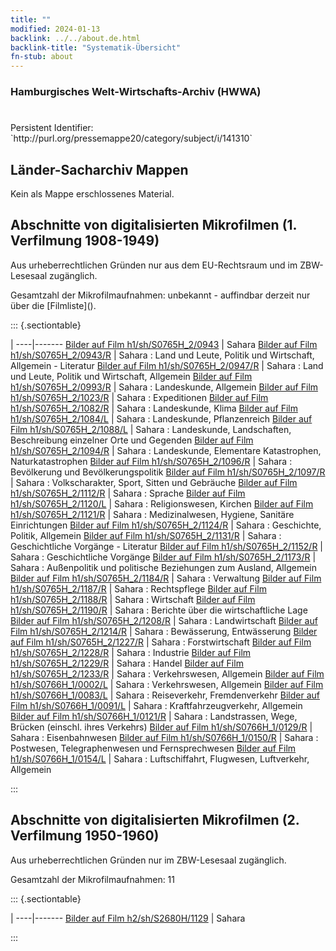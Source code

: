 ```yaml
---
title: ""
modified: 2024-01-13
backlink: ../../about.de.html
backlink-title: "Systematik-Übersicht"
fn-stub: about
---
```


### Hamburgisches Welt-Wirtschafts-Archiv (HWWA)

# 

<div class="hint">Persistent Identifier: `http://purl.org/pressemappe20/category/subject/i/141310`</div>







## Länder-Sacharchiv Mappen





Kein als Mappe erschlossenes Material.



<a id="filmsections" />

## Abschnitte von digitalisierten Mikrofilmen (1. Verfilmung 1908-1949)

<p>Aus urheberrechtlichen Gründen nur aus dem EU-Rechtsraum und im ZBW-Lesesaal zugänglich.</p>


<p>Gesamtzahl der Mikrofilmaufnahmen: unbekannt - auffindbar derzeit nur über die [Filmliste]().</p>





::: {.sectiontable}

 | 
----|-------
<a class="btn" href="https://pm20.zbw.eu/film/h1/sh/S0765H_2/0943" rel="nofollow">Bilder auf Film h1/sh/S0765H_2/0943</a> | Sahara
<a class="btn" href="https://pm20.zbw.eu/film/h1/sh/S0765H_2/0943/R" rel="nofollow">Bilder auf Film h1/sh/S0765H_2/0943/R</a> | Sahara : Land und Leute, Politik und Wirtschaft, Allgemein - Literatur
<a class="btn" href="https://pm20.zbw.eu/film/h1/sh/S0765H_2/0947/R" rel="nofollow">Bilder auf Film h1/sh/S0765H_2/0947/R</a> | Sahara : Land und Leute, Politik und Wirtschaft, Allgemein
<a class="btn" href="https://pm20.zbw.eu/film/h1/sh/S0765H_2/0993/R" rel="nofollow">Bilder auf Film h1/sh/S0765H_2/0993/R</a> | Sahara : Landeskunde, Allgemein
<a class="btn" href="https://pm20.zbw.eu/film/h1/sh/S0765H_2/1023/R" rel="nofollow">Bilder auf Film h1/sh/S0765H_2/1023/R</a> | Sahara : Expeditionen
<a class="btn" href="https://pm20.zbw.eu/film/h1/sh/S0765H_2/1082/R" rel="nofollow">Bilder auf Film h1/sh/S0765H_2/1082/R</a> | Sahara : Landeskunde, Klima
<a class="btn" href="https://pm20.zbw.eu/film/h1/sh/S0765H_2/1084/L" rel="nofollow">Bilder auf Film h1/sh/S0765H_2/1084/L</a> | Sahara : Landeskunde, Pflanzenreich
<a class="btn" href="https://pm20.zbw.eu/film/h1/sh/S0765H_2/1088/L" rel="nofollow">Bilder auf Film h1/sh/S0765H_2/1088/L</a> | Sahara : Landeskunde, Landschaften, Beschreibung einzelner Orte und Gegenden
<a class="btn" href="https://pm20.zbw.eu/film/h1/sh/S0765H_2/1094/R" rel="nofollow">Bilder auf Film h1/sh/S0765H_2/1094/R</a> | Sahara : Landeskunde, Elementare Katastrophen, Naturkatastrophen
<a class="btn" href="https://pm20.zbw.eu/film/h1/sh/S0765H_2/1096/R" rel="nofollow">Bilder auf Film h1/sh/S0765H_2/1096/R</a> | Sahara : Bevölkerung und Bevölkerungspolitik
<a class="btn" href="https://pm20.zbw.eu/film/h1/sh/S0765H_2/1097/R" rel="nofollow">Bilder auf Film h1/sh/S0765H_2/1097/R</a> | Sahara : Volkscharakter, Sport, Sitten und Gebräuche
<a class="btn" href="https://pm20.zbw.eu/film/h1/sh/S0765H_2/1112/R" rel="nofollow">Bilder auf Film h1/sh/S0765H_2/1112/R</a> | Sahara : Sprache
<a class="btn" href="https://pm20.zbw.eu/film/h1/sh/S0765H_2/1120/L" rel="nofollow">Bilder auf Film h1/sh/S0765H_2/1120/L</a> | Sahara : Religionswesen, Kirchen
<a class="btn" href="https://pm20.zbw.eu/film/h1/sh/S0765H_2/1121/R" rel="nofollow">Bilder auf Film h1/sh/S0765H_2/1121/R</a> | Sahara : Medizinalwesen, Hygiene, Sanitäre Einrichtungen
<a class="btn" href="https://pm20.zbw.eu/film/h1/sh/S0765H_2/1124/R" rel="nofollow">Bilder auf Film h1/sh/S0765H_2/1124/R</a> | Sahara : Geschichte, Politik, Allgemein
<a class="btn" href="https://pm20.zbw.eu/film/h1/sh/S0765H_2/1131/R" rel="nofollow">Bilder auf Film h1/sh/S0765H_2/1131/R</a> | Sahara : Geschichtliche Vorgänge - Literatur
<a class="btn" href="https://pm20.zbw.eu/film/h1/sh/S0765H_2/1152/R" rel="nofollow">Bilder auf Film h1/sh/S0765H_2/1152/R</a> | Sahara : Geschichtliche Vorgänge
<a class="btn" href="https://pm20.zbw.eu/film/h1/sh/S0765H_2/1173/R" rel="nofollow">Bilder auf Film h1/sh/S0765H_2/1173/R</a> | Sahara : Außenpolitik und politische Beziehungen zum Ausland, Allgemein
<a class="btn" href="https://pm20.zbw.eu/film/h1/sh/S0765H_2/1184/R" rel="nofollow">Bilder auf Film h1/sh/S0765H_2/1184/R</a> | Sahara : Verwaltung
<a class="btn" href="https://pm20.zbw.eu/film/h1/sh/S0765H_2/1187/R" rel="nofollow">Bilder auf Film h1/sh/S0765H_2/1187/R</a> | Sahara : Rechtspflege
<a class="btn" href="https://pm20.zbw.eu/film/h1/sh/S0765H_2/1188/R" rel="nofollow">Bilder auf Film h1/sh/S0765H_2/1188/R</a> | Sahara : Wirtschaft
<a class="btn" href="https://pm20.zbw.eu/film/h1/sh/S0765H_2/1190/R" rel="nofollow">Bilder auf Film h1/sh/S0765H_2/1190/R</a> | Sahara : Berichte über die wirtschaftliche Lage
<a class="btn" href="https://pm20.zbw.eu/film/h1/sh/S0765H_2/1208/R" rel="nofollow">Bilder auf Film h1/sh/S0765H_2/1208/R</a> | Sahara : Landwirtschaft
<a class="btn" href="https://pm20.zbw.eu/film/h1/sh/S0765H_2/1214/R" rel="nofollow">Bilder auf Film h1/sh/S0765H_2/1214/R</a> | Sahara : Bewässerung, Entwässerung
<a class="btn" href="https://pm20.zbw.eu/film/h1/sh/S0765H_2/1227/R" rel="nofollow">Bilder auf Film h1/sh/S0765H_2/1227/R</a> | Sahara : Forstwirtschaft
<a class="btn" href="https://pm20.zbw.eu/film/h1/sh/S0765H_2/1228/R" rel="nofollow">Bilder auf Film h1/sh/S0765H_2/1228/R</a> | Sahara : Industrie
<a class="btn" href="https://pm20.zbw.eu/film/h1/sh/S0765H_2/1229/R" rel="nofollow">Bilder auf Film h1/sh/S0765H_2/1229/R</a> | Sahara : Handel
<a class="btn" href="https://pm20.zbw.eu/film/h1/sh/S0765H_2/1233/R" rel="nofollow">Bilder auf Film h1/sh/S0765H_2/1233/R</a> | Sahara : Verkehrswesen, Allgemein
<a class="btn" href="https://pm20.zbw.eu/film/h1/sh/S0766H_1/0002/L" rel="nofollow">Bilder auf Film h1/sh/S0766H_1/0002/L</a> | Sahara : Verkehrswesen, Allgemein
<a class="btn" href="https://pm20.zbw.eu/film/h1/sh/S0766H_1/0083/L" rel="nofollow">Bilder auf Film h1/sh/S0766H_1/0083/L</a> | Sahara : Reiseverkehr, Fremdenverkehr
<a class="btn" href="https://pm20.zbw.eu/film/h1/sh/S0766H_1/0091/L" rel="nofollow">Bilder auf Film h1/sh/S0766H_1/0091/L</a> | Sahara : Kraftfahrzeugverkehr, Allgemein
<a class="btn" href="https://pm20.zbw.eu/film/h1/sh/S0766H_1/0121/R" rel="nofollow">Bilder auf Film h1/sh/S0766H_1/0121/R</a> | Sahara : Landstrassen, Wege, Brücken (einschl. ihres Verkehrs)
<a class="btn" href="https://pm20.zbw.eu/film/h1/sh/S0766H_1/0129/R" rel="nofollow">Bilder auf Film h1/sh/S0766H_1/0129/R</a> | Sahara : Eisenbahnwesen
<a class="btn" href="https://pm20.zbw.eu/film/h1/sh/S0766H_1/0150/R" rel="nofollow">Bilder auf Film h1/sh/S0766H_1/0150/R</a> | Sahara : Postwesen, Telegraphenwesen und Fernsprechwesen
<a class="btn" href="https://pm20.zbw.eu/film/h1/sh/S0766H_1/0154/L" rel="nofollow">Bilder auf Film h1/sh/S0766H_1/0154/L</a> | Sahara : Luftschiffahrt, Flugwesen, Luftverkehr, Allgemein


:::




## Abschnitte von digitalisierten Mikrofilmen (2. Verfilmung 1950-1960)

<p>Aus urheberrechtlichen Gründen nur im ZBW-Lesesaal zugänglich.</p>


<p>Gesamtzahl der Mikrofilmaufnahmen: 11</p>





::: {.sectiontable}

 | 
----|-------
<a class="btn" href="https://pm20.zbw.eu/film/h2/sh/S2680H/1129" rel="nofollow">Bilder auf Film h2/sh/S2680H/1129</a> | Sahara


:::
















